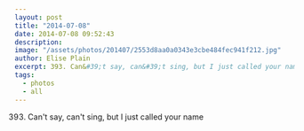 ```yaml
---
layout: post
title: "2014-07-08"
date: 2014-07-08 09:52:43
description: 
image: "/assets/photos/201407/2553d8aa0a0343e3cbe484fec941f212.jpg"
author: Elise Plain
excerpt: 393. Can&#39;t say, can&#39;t sing, but I just called your name
tags: 
  - photos
  - all
---
```


393. Can&#39;t say, can&#39;t sing, but I just called your name
<p></p>

